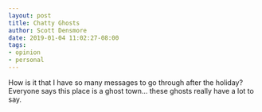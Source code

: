 ```yaml
---
layout: post
title: Chatty Ghosts
author: Scott Densmore
date: 2019-01-04 11:02:27-08:00
tags:
- opinion
- personal
---
```


How is it that I have so many messages to go through after the holiday? Everyone says this place is a ghost town... these ghosts really have a lot to say.
